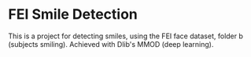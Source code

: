 # FEI Smile Detection

This is a project for detecting smiles, using the FEI face dataset, folder b (subjects smiling).
Achieved with Dlib's MMOD (deep learning).